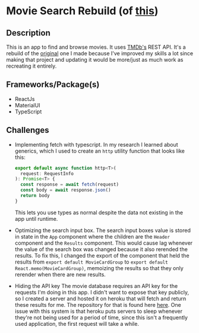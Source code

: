 # Movie Search Rebuild (of [this](https://github.com/matthajec/react-movie-search-app))
## Description
This is an app to find and browse movies. It uses [TMDb's](https://www.themoviedb.org/) REST API. It's a rebuild of the [original](https://github.com/matthajec/react-movie-search-app) one I made because I've improved my skills a lot since making that project and updating it would be more/just as much work as recreating it entirely.

## Frameworks/Package(s)
* ReactJs
* MaterialUI
* TypeScript

## Challenges
* Implementing fetch with typescript. In my research I learned about generics, which I used to create an ```http``` utility function that looks like this:
  ```javascript
  export default async function http<T>( 
    request: RequestInfo
  ): Promise<T> {
    const response = await fetch(request)
    const body = await response.json()
    return body
  }
  ```
  This lets you use types as normal despite the data not existing in the app until runtime.

* Optimizing the search input box. The search input boxes value is stored in state in the ```App``` component where the children are the ```Header``` component and the ```Results``` component. This would cause lag whenever the value of the search box was changed because it also rerended the results. To fix this, I changed the export of the component that held the results from ```export default MovieCardGroup``` to ```export default React.memo(MovieCardGroup)```, memoizing the results so that they only rerender when there are new results.

* Hiding the API key
  The movie database requires an API key for the requests I'm doing in this app. I didn't want to expose that key publicly, so I created a server and hosted it on heroku that will fetch and return these results for me. The repository for that is found here [here](https://github.com/matthajec/tmdb-proxy). One issue with this system is that heroku puts servers to sleep whenever they're not being used for a period of time, since this isn't a frequently used application, the first request will take a while.
